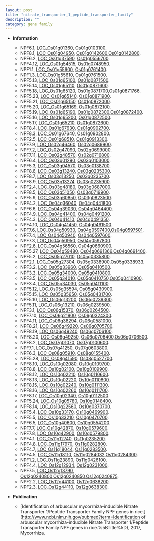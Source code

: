 ```yaml
---
layout: post
title: "nitrate_transporter_1_peptide_transporter_family"
description: ""
category: gene family
---
```


* **Information**  
    + NPF6.1, [LOC_Os01g01360](http://rice.uga.edu/cgi-bin/ORF_infopage.cgi?orf=LOC_Os01g01360), [Os01g0103100](http://rapdb.dna.affrc.go.jp/viewer/gbrowse_details/irgsp1?name=Os01g0103100).
    + NPF8.1, [LOC_Os01g04950](http://rice.uga.edu/cgi-bin/ORF_infopage.cgi?orf=LOC_Os01g04950), [Os01g0142600](http://rapdb.dna.affrc.go.jp/viewer/gbrowse_details/irgsp1?name=Os01g0142600),[Os01g0142800](http://rapdb.dna.affrc.go.jp/viewer/gbrowse_details/irgsp1?name=Os01g0142800).
    + NPF6.2, [LOC_Os01g37590](http://rice.uga.edu/cgi-bin/ORF_infopage.cgi?orf=LOC_Os01g37590), [Os01g0556700](http://rapdb.dna.affrc.go.jp/viewer/gbrowse_details/irgsp1?name=Os01g0556700).
    + NPF4.12, [LOC_Os01g54515](http://rice.uga.edu/cgi-bin/ORF_infopage.cgi?orf=LOC_Os01g54515), [Os01g0748950](http://rapdb.dna.affrc.go.jp/viewer/gbrowse_details/irgsp1?name=Os01g0748950).
    + NPF1.1, [LOC_Os01g55600](http://rice.uga.edu/cgi-bin/ORF_infopage.cgi?orf=LOC_Os01g55600), [Os01g0761400](http://rapdb.dna.affrc.go.jp/viewer/gbrowse_details/irgsp1?name=Os01g0761400).
    + NPF1.3, [LOC_Os01g55610](http://rice.uga.edu/cgi-bin/ORF_infopage.cgi?orf=LOC_Os01g55610), [Os01g0761500](http://rapdb.dna.affrc.go.jp/viewer/gbrowse_details/irgsp1?name=Os01g0761500).
    + NPF5.13, [LOC_Os01g65100](http://rice.uga.edu/cgi-bin/ORF_infopage.cgi?orf=LOC_Os01g65100), [Os01g0871500](http://rapdb.dna.affrc.go.jp/viewer/gbrowse_details/irgsp1?name=Os01g0871500).
    + NPF5.14, [LOC_Os01g65110](http://rice.uga.edu/cgi-bin/ORF_infopage.cgi?orf=LOC_Os01g65110), [Os01g0871600](http://rapdb.dna.affrc.go.jp/viewer/gbrowse_details/irgsp1?name=Os01g0871600).
    + NPF5.18, [LOC_Os01g65120](http://rice.uga.edu/cgi-bin/ORF_infopage.cgi?orf=LOC_Os01g65120), [Os01g0871700](http://rapdb.dna.affrc.go.jp/viewer/gbrowse_details/irgsp1?name=Os01g0871700),[Os01g0871766](http://rapdb.dna.affrc.go.jp/viewer/gbrowse_details/irgsp1?name=Os01g0871766).
    + NPF5.23, [LOC_Os01g65140](http://rice.uga.edu/cgi-bin/ORF_infopage.cgi?orf=LOC_Os01g65140), [Os01g0871900](http://rapdb.dna.affrc.go.jp/viewer/gbrowse_details/irgsp1?name=Os01g0871900).
    + NPF5.21, [LOC_Os01g65150](http://rice.uga.edu/cgi-bin/ORF_infopage.cgi?orf=LOC_Os01g65150), [Os01g0872000](http://rapdb.dna.affrc.go.jp/viewer/gbrowse_details/irgsp1?name=Os01g0872000).
    + NPF5.20, [LOC_Os01g65169](http://rice.uga.edu/cgi-bin/ORF_infopage.cgi?orf=LOC_Os01g65169), [Os01g0872100](http://rapdb.dna.affrc.go.jp/viewer/gbrowse_details/irgsp1?name=Os01g0872100).
    + NPF5.19, [LOC_Os01g65190](http://rice.uga.edu/cgi-bin/ORF_infopage.cgi?orf=LOC_Os01g65190), [Os01g0872300](http://rapdb.dna.affrc.go.jp/viewer/gbrowse_details/irgsp1?name=Os01g0872300),[Os01g0872400](http://rapdb.dna.affrc.go.jp/viewer/gbrowse_details/irgsp1?name=Os01g0872400).
    + NPF5.16, [LOC_Os01g65200](http://rice.uga.edu/cgi-bin/ORF_infopage.cgi?orf=LOC_Os01g65200), [Os01g0872500](http://rapdb.dna.affrc.go.jp/viewer/gbrowse_details/irgsp1?name=Os01g0872500).
    + NPF5.17, [LOC_Os01g65210](http://rice.uga.edu/cgi-bin/ORF_infopage.cgi?orf=LOC_Os01g65210), [Os01g0872600](http://rapdb.dna.affrc.go.jp/viewer/gbrowse_details/irgsp1?name=Os01g0872600).
    + NPF8.4, [LOC_Os01g67630](http://rice.uga.edu/cgi-bin/ORF_infopage.cgi?orf=LOC_Os01g67630), [Os01g0902700](http://rapdb.dna.affrc.go.jp/viewer/gbrowse_details/irgsp1?name=Os01g0902700).
    + NPF8.3, [LOC_Os01g67640](http://rice.uga.edu/cgi-bin/ORF_infopage.cgi?orf=LOC_Os01g67640), [Os01g0902800](http://rapdb.dna.affrc.go.jp/viewer/gbrowse_details/irgsp1?name=Os01g0902800).
    + NPF2.5, [LOC_Os01g68510](http://rice.uga.edu/cgi-bin/ORF_infopage.cgi?orf=LOC_Os01g68510), [Os01g0913300](http://rapdb.dna.affrc.go.jp/viewer/gbrowse_details/irgsp1?name=Os01g0913300).
    + NPF7.9, [LOC_Os02g46460](http://rice.uga.edu/cgi-bin/ORF_infopage.cgi?orf=LOC_Os02g46460), [Os02g0689900](http://rapdb.dna.affrc.go.jp/viewer/gbrowse_details/irgsp1?name=Os02g0689900).
    + NPF7.2, [LOC_Os02g47090](http://rice.uga.edu/cgi-bin/ORF_infopage.cgi?orf=LOC_Os02g47090), [Os02g0699000](http://rapdb.dna.affrc.go.jp/viewer/gbrowse_details/irgsp1?name=Os02g0699000).
    + NPF7.11, [LOC_Os02g48570](http://rice.uga.edu/cgi-bin/ORF_infopage.cgi?orf=LOC_Os02g48570), [Os02g0716800](http://rapdb.dna.affrc.go.jp/viewer/gbrowse_details/irgsp1?name=Os02g0716800).
    + NPF6.4, [LOC_Os03g01290](http://rice.uga.edu/cgi-bin/ORF_infopage.cgi?orf=LOC_Os03g01290), [Os03g0103000](http://rapdb.dna.affrc.go.jp/viewer/gbrowse_details/irgsp1?name=Os03g0103000).
    + NPF5.3, [LOC_Os03g04570](http://rice.uga.edu/cgi-bin/ORF_infopage.cgi?orf=LOC_Os03g04570), [Os03g0138700](http://rapdb.dna.affrc.go.jp/viewer/gbrowse_details/irgsp1?name=Os03g0138700).
    + NPF8.6, [LOC_Os03g13240](http://rice.uga.edu/cgi-bin/ORF_infopage.cgi?orf=LOC_Os03g13240), [Os03g0235300](http://rapdb.dna.affrc.go.jp/viewer/gbrowse_details/irgsp1?name=Os03g0235300).
    + NPF8.7, [LOC_Os03g13250](http://rice.uga.edu/cgi-bin/ORF_infopage.cgi?orf=LOC_Os03g13250), [Os03g0235700](http://rapdb.dna.affrc.go.jp/viewer/gbrowse_details/irgsp1?name=Os03g0235700).
    + NPF8.9, [LOC_Os03g13274](http://rice.uga.edu/cgi-bin/ORF_infopage.cgi?orf=LOC_Os03g13274), [Os03g0235900](http://rapdb.dna.affrc.go.jp/viewer/gbrowse_details/irgsp1?name=Os03g0235900).
    + NPF2.4, [LOC_Os03g48180](http://rice.uga.edu/cgi-bin/ORF_infopage.cgi?orf=LOC_Os03g48180), [Os03g0687000](http://rapdb.dna.affrc.go.jp/viewer/gbrowse_details/irgsp1?name=Os03g0687000).
    + NPF8.5, [LOC_Os03g51050](http://rice.uga.edu/cgi-bin/ORF_infopage.cgi?orf=LOC_Os03g51050), [Os03g0719900](http://rapdb.dna.affrc.go.jp/viewer/gbrowse_details/irgsp1?name=Os03g0719900).
    + NPF5.9, [LOC_Os03g60850](http://rice.uga.edu/cgi-bin/ORF_infopage.cgi?orf=LOC_Os03g60850), [Os03g0823500](http://rapdb.dna.affrc.go.jp/viewer/gbrowse_details/irgsp1?name=Os03g0823500).
    + NPF4.2, [LOC_Os04g36040](http://rice.uga.edu/cgi-bin/ORF_infopage.cgi?orf=LOC_Os04g36040), [Os04g0441800](http://rapdb.dna.affrc.go.jp/viewer/gbrowse_details/irgsp1?name=Os04g0441800).
    + NPF6.6, [LOC_Os04g39030](http://rice.uga.edu/cgi-bin/ORF_infopage.cgi?orf=LOC_Os04g39030), [Os04g0464400](http://rapdb.dna.affrc.go.jp/viewer/gbrowse_details/irgsp1?name=Os04g0464400).
    + NPF4.9, [LOC_Os04g41400](http://rice.uga.edu/cgi-bin/ORF_infopage.cgi?orf=LOC_Os04g41400), [Os04g0491200](http://rapdb.dna.affrc.go.jp/viewer/gbrowse_details/irgsp1?name=Os04g0491200).
    + NPF4.3, [LOC_Os04g41410](http://rice.uga.edu/cgi-bin/ORF_infopage.cgi?orf=LOC_Os04g41410), [Os04g0491350](http://rapdb.dna.affrc.go.jp/viewer/gbrowse_details/irgsp1?name=Os04g0491350).
    + NPF4.10, [LOC_Os04g41450](http://rice.uga.edu/cgi-bin/ORF_infopage.cgi?orf=LOC_Os04g41450), [Os04g0491500](http://rapdb.dna.affrc.go.jp/viewer/gbrowse_details/irgsp1?name=Os04g0491500).
    + NPF7.6, [LOC_Os04g50930](http://rice.uga.edu/cgi-bin/ORF_infopage.cgi?orf=LOC_Os04g50930), [Os04g0597400](http://rapdb.dna.affrc.go.jp/viewer/gbrowse_details/irgsp1?name=Os04g0597400),[Os04g0597501](http://rapdb.dna.affrc.go.jp/viewer/gbrowse_details/irgsp1?name=Os04g0597501).
    + NPF7.4, [LOC_Os04g50940](http://rice.uga.edu/cgi-bin/ORF_infopage.cgi?orf=LOC_Os04g50940), [Os04g0597600](http://rapdb.dna.affrc.go.jp/viewer/gbrowse_details/irgsp1?name=Os04g0597600).
    + NPF7.3, [LOC_Os04g50950](http://rice.uga.edu/cgi-bin/ORF_infopage.cgi?orf=LOC_Os04g50950), [Os04g0597800](http://rapdb.dna.affrc.go.jp/viewer/gbrowse_details/irgsp1?name=Os04g0597800).
    + NPF2.6, [LOC_Os04g56560](http://rice.uga.edu/cgi-bin/ORF_infopage.cgi?orf=LOC_Os04g56560), [Os04g0660900](http://rapdb.dna.affrc.go.jp/viewer/gbrowse_details/irgsp1?name=Os04g0660900).
    + NPF5.27, [LOC_Os04g59480](http://rice.uga.edu/cgi-bin/ORF_infopage.cgi?orf=LOC_Os04g59480), [Os04g0691366](http://rapdb.dna.affrc.go.jp/viewer/gbrowse_details/irgsp1?name=Os04g0691366),[Os04g0691400](http://rapdb.dna.affrc.go.jp/viewer/gbrowse_details/irgsp1?name=Os04g0691400).
    + NPF5.2, [LOC_Os05g27010](http://rice.uga.edu/cgi-bin/ORF_infopage.cgi?orf=LOC_Os05g27010), [Os05g0335800](http://rapdb.dna.affrc.go.jp/viewer/gbrowse_details/irgsp1?name=Os05g0335800).
    + NPF2.1, [LOC_Os05g27304](http://rice.uga.edu/cgi-bin/ORF_infopage.cgi?orf=LOC_Os05g27304), [Os05g0338900](http://rapdb.dna.affrc.go.jp/viewer/gbrowse_details/irgsp1?name=Os05g0338900),[Os05g0338933](http://rapdb.dna.affrc.go.jp/viewer/gbrowse_details/irgsp1?name=Os05g0338933).
    + NPF3.2, [LOC_Os05g33960](http://rice.uga.edu/cgi-bin/ORF_infopage.cgi?orf=LOC_Os05g33960), [Os05g0410500](http://rapdb.dna.affrc.go.jp/viewer/gbrowse_details/irgsp1?name=Os05g0410500).
    + NPF3.3, [LOC_Os05g34000](http://rice.uga.edu/cgi-bin/ORF_infopage.cgi?orf=LOC_Os05g34000), [Os05g0410800](http://rapdb.dna.affrc.go.jp/viewer/gbrowse_details/irgsp1?name=Os05g0410800).
    + NPF3.5, [LOC_Os05g34010](http://rice.uga.edu/cgi-bin/ORF_infopage.cgi?orf=LOC_Os05g34010), [Os05g0410750](http://rapdb.dna.affrc.go.jp/viewer/gbrowse_details/irgsp1?name=Os05g0410750),[Os05g0410900](http://rapdb.dna.affrc.go.jp/viewer/gbrowse_details/irgsp1?name=Os05g0410900).
    + NPF3.4, [LOC_Os05g34030](http://rice.uga.edu/cgi-bin/ORF_infopage.cgi?orf=LOC_Os05g34030), [Os05g0411100](http://rapdb.dna.affrc.go.jp/viewer/gbrowse_details/irgsp1?name=Os05g0411100).
    + NPF5.12, [LOC_Os05g35594](http://rice.uga.edu/cgi-bin/ORF_infopage.cgi?orf=LOC_Os05g35594), [Os05g0430900](http://rapdb.dna.affrc.go.jp/viewer/gbrowse_details/irgsp1?name=Os05g0430900).
    + NPF5.15, [LOC_Os05g35650](http://rice.uga.edu/cgi-bin/ORF_infopage.cgi?orf=LOC_Os05g35650), [Os05g0431700](http://rapdb.dna.affrc.go.jp/viewer/gbrowse_details/irgsp1?name=Os05g0431700).
    + NPF5.10, [LOC_Os06g13200](http://rice.uga.edu/cgi-bin/ORF_infopage.cgi?orf=LOC_Os06g13200), [Os06g0239300](http://rapdb.dna.affrc.go.jp/viewer/gbrowse_details/irgsp1?name=Os06g0239300).
    + NPF5.11, [LOC_Os06g13210](http://rice.uga.edu/cgi-bin/ORF_infopage.cgi?orf=LOC_Os06g13210), [Os06g0239500](http://rapdb.dna.affrc.go.jp/viewer/gbrowse_details/irgsp1?name=Os06g0239500).
    + NPF3.1, [LOC_Os06g15370](http://rice.uga.edu/cgi-bin/ORF_infopage.cgi?orf=LOC_Os06g15370), [Os06g0264500](http://rapdb.dna.affrc.go.jp/viewer/gbrowse_details/irgsp1?name=Os06g0264500).
    + NPF7.10, [LOC_Os06g21900](http://rice.uga.edu/cgi-bin/ORF_infopage.cgi?orf=LOC_Os06g21900), [Os06g0324300](http://rapdb.dna.affrc.go.jp/viewer/gbrowse_details/irgsp1?name=Os06g0324300).
    + NPF4.11, [LOC_Os06g38294](http://rice.uga.edu/cgi-bin/ORF_infopage.cgi?orf=LOC_Os06g38294), [Os06g0581000](http://rapdb.dna.affrc.go.jp/viewer/gbrowse_details/irgsp1?name=Os06g0581000).
    + NPF8.21, [LOC_Os06g49220](http://rice.uga.edu/cgi-bin/ORF_infopage.cgi?orf=LOC_Os06g49220), [Os06g0705700](http://rapdb.dna.affrc.go.jp/viewer/gbrowse_details/irgsp1?name=Os06g0705700).
    + NPF8.19, [LOC_Os06g49240](http://rice.uga.edu/cgi-bin/ORF_infopage.cgi?orf=LOC_Os06g49240), [Os06g0706100](http://rapdb.dna.affrc.go.jp/viewer/gbrowse_details/irgsp1?name=Os06g0706100).
    + NPF8.20, [LOC_Os06g49250](http://rice.uga.edu/cgi-bin/ORF_infopage.cgi?orf=LOC_Os06g49250), [Os06g0706400](http://rapdb.dna.affrc.go.jp/viewer/gbrowse_details/irgsp1?name=Os06g0706400),[Os06g0706500](http://rapdb.dna.affrc.go.jp/viewer/gbrowse_details/irgsp1?name=Os06g0706500).
    + NPF8.2, [LOC_Os07g01070](http://rice.uga.edu/cgi-bin/ORF_infopage.cgi?orf=LOC_Os07g01070), [Os07g0100600](http://rapdb.dna.affrc.go.jp/viewer/gbrowse_details/irgsp1?name=Os07g0100600).
    + NPF7.1, [LOC_Os07g41250](http://rice.uga.edu/cgi-bin/ORF_infopage.cgi?orf=LOC_Os07g41250), [Os07g0603800](http://rapdb.dna.affrc.go.jp/viewer/gbrowse_details/irgsp1?name=Os07g0603800).
    + NPF6.3, [LOC_Os08g05910](http://rice.uga.edu/cgi-bin/ORF_infopage.cgi?orf=LOC_Os08g05910), [Os08g0155400](http://rapdb.dna.affrc.go.jp/viewer/gbrowse_details/irgsp1?name=Os08g0155400).
    + NPF5.28, [LOC_Os08g41590](http://rice.uga.edu/cgi-bin/ORF_infopage.cgi?orf=LOC_Os08g41590), [Os08g0527700](http://rapdb.dna.affrc.go.jp/viewer/gbrowse_details/irgsp1?name=Os08g0527700).
    + NPF8.10, [LOC_Os10g02080](http://rice.uga.edu/cgi-bin/ORF_infopage.cgi?orf=LOC_Os10g02080), [Os10g0109700](http://rapdb.dna.affrc.go.jp/viewer/gbrowse_details/irgsp1?name=Os10g0109700).
    + NPF8.8, [LOC_Os10g02100](http://rice.uga.edu/cgi-bin/ORF_infopage.cgi?orf=LOC_Os10g02100), [Os10g0109900](http://rapdb.dna.affrc.go.jp/viewer/gbrowse_details/irgsp1?name=Os10g0109900).
    + NPF8.12, [LOC_Os10g02210](http://rice.uga.edu/cgi-bin/ORF_infopage.cgi?orf=LOC_Os10g02210), [Os10g0110600](http://rapdb.dna.affrc.go.jp/viewer/gbrowse_details/irgsp1?name=Os10g0110600).
    + NPF8.13, [LOC_Os10g02220](http://rice.uga.edu/cgi-bin/ORF_infopage.cgi?orf=LOC_Os10g02220), [Os10g0110800](http://rapdb.dna.affrc.go.jp/viewer/gbrowse_details/irgsp1?name=Os10g0110800).
    + NPF8.15, [LOC_Os10g02240](http://rice.uga.edu/cgi-bin/ORF_infopage.cgi?orf=LOC_Os10g02240), [Os10g0111300](http://rapdb.dna.affrc.go.jp/viewer/gbrowse_details/irgsp1?name=Os10g0111300).
    + NPF8.16, [LOC_Os10g02260](http://rice.uga.edu/cgi-bin/ORF_infopage.cgi?orf=LOC_Os10g02260), [Os10g0111700](http://rapdb.dna.affrc.go.jp/viewer/gbrowse_details/irgsp1?name=Os10g0111700).
    + NPF8.17, [LOC_Os10g02340](http://rice.uga.edu/cgi-bin/ORF_infopage.cgi?orf=LOC_Os10g02340), [Os10g0112500](http://rapdb.dna.affrc.go.jp/viewer/gbrowse_details/irgsp1?name=Os10g0112500).
    + NPF5.24, [LOC_Os10g05780](http://rice.uga.edu/cgi-bin/ORF_infopage.cgi?orf=LOC_Os10g05780), [Os10g0148400](http://rapdb.dna.affrc.go.jp/viewer/gbrowse_details/irgsp1?name=Os10g0148400).
    + NPF8.14, [LOC_Os10g22560](http://rice.uga.edu/cgi-bin/ORF_infopage.cgi?orf=LOC_Os10g22560), [Os10g0370700](http://rapdb.dna.affrc.go.jp/viewer/gbrowse_details/irgsp1?name=Os10g0370700).
    + NPF5.4, [LOC_Os10g33170](http://rice.uga.edu/cgi-bin/ORF_infopage.cgi?orf=LOC_Os10g33170), [Os10g0469900](http://rapdb.dna.affrc.go.jp/viewer/gbrowse_details/irgsp1?name=Os10g0469900).
    + NPF5.5, [LOC_Os10g33210](http://rice.uga.edu/cgi-bin/ORF_infopage.cgi?orf=LOC_Os10g33210), [Os10g0470700](http://rapdb.dna.affrc.go.jp/viewer/gbrowse_details/irgsp1?name=Os10g0470700).
    + NPF6.5, [LOC_Os10g40600](http://rice.uga.edu/cgi-bin/ORF_infopage.cgi?orf=LOC_Os10g40600), [Os10g0554200](http://rapdb.dna.affrc.go.jp/viewer/gbrowse_details/irgsp1?name=Os10g0554200).
    + NPF7.7, [LOC_Os10g42870](http://rice.uga.edu/cgi-bin/ORF_infopage.cgi?orf=LOC_Os10g42870), [Os10g0579600](http://rapdb.dna.affrc.go.jp/viewer/gbrowse_details/irgsp1?name=Os10g0579600).
    + NPF7.8, [LOC_Os10g42900](http://rice.uga.edu/cgi-bin/ORF_infopage.cgi?orf=LOC_Os10g42900), [Os10g0579800](http://rapdb.dna.affrc.go.jp/viewer/gbrowse_details/irgsp1?name=Os10g0579800).
    + NPF4.1, [LOC_Os11g12740](http://rice.uga.edu/cgi-bin/ORF_infopage.cgi?orf=LOC_Os11g12740), [Os11g0235200](http://rapdb.dna.affrc.go.jp/viewer/gbrowse_details/irgsp1?name=Os11g0235200).
    + NPF4.8, [LOC_Os11g17970](http://rice.uga.edu/cgi-bin/ORF_infopage.cgi?orf=LOC_Os11g17970), [Os11g0282800](http://rapdb.dna.affrc.go.jp/viewer/gbrowse_details/irgsp1?name=Os11g0282800).
    + NPF4.7, [LOC_Os11g18044](http://rice.uga.edu/cgi-bin/ORF_infopage.cgi?orf=LOC_Os11g18044), [Os11g0283500](http://rapdb.dna.affrc.go.jp/viewer/gbrowse_details/irgsp1?name=Os11g0283500).
    + NPF4.5, [LOC_Os11g18110](http://rice.uga.edu/cgi-bin/ORF_infopage.cgi?orf=LOC_Os11g18110), [Os11g0284032](http://rapdb.dna.affrc.go.jp/viewer/gbrowse_details/irgsp1?name=Os11g0284032),[Os11g0284300](http://rapdb.dna.affrc.go.jp/viewer/gbrowse_details/irgsp1?name=Os11g0284300).
    + NPF1.2, [LOC_Os11g23890](http://rice.uga.edu/cgi-bin/ORF_infopage.cgi?orf=LOC_Os11g23890), [Os11g0426100](http://rapdb.dna.affrc.go.jp/viewer/gbrowse_details/irgsp1?name=Os11g0426100).
    + NPF4.4, [LOC_Os12g12934](http://rice.uga.edu/cgi-bin/ORF_infopage.cgi?orf=LOC_Os12g12934), [Os12g0231000](http://rapdb.dna.affrc.go.jp/viewer/gbrowse_details/irgsp1?name=Os12g0231000).
    + NPF7.5, [LOC_Os12g13790](http://rice.uga.edu/cgi-bin/ORF_infopage.cgi?orf=LOC_Os12g13790), [Os12g0240800](http://rapdb.dna.affrc.go.jp/viewer/gbrowse_details/irgsp1?name=Os12g0240800),[Os12g0240850](http://rapdb.dna.affrc.go.jp/viewer/gbrowse_details/irgsp1?name=Os12g0240850),[Os12g0240875](http://rapdb.dna.affrc.go.jp/viewer/gbrowse_details/irgsp1?name=Os12g0240875).
    + NPF2.2, [LOC_Os12g44100](http://rice.uga.edu/cgi-bin/ORF_infopage.cgi?orf=LOC_Os12g44100), [Os12g0638200](http://rapdb.dna.affrc.go.jp/viewer/gbrowse_details/irgsp1?name=Os12g0638200).
    + NPF2.3, [LOC_Os12g44110](http://rice.uga.edu/cgi-bin/ORF_infopage.cgi?orf=LOC_Os12g44110), [Os12g0638300](http://rapdb.dna.affrc.go.jp/viewer/gbrowse_details/irgsp1?name=Os12g0638300).

* **Publication**  
    + [Identification of arbuscular mycorrhiza-inducible Nitrate Transporter 1/Peptide Transporter Family NPF genes in rice.](http://www.ncbi.nlm.nih.gov/pubmed?term=Identification of arbuscular mycorrhiza-inducible Nitrate Transporter 1/Peptide Transporter Family NPF genes in rice.%5BTitle%5D), 2017, Mycorrhiza.


